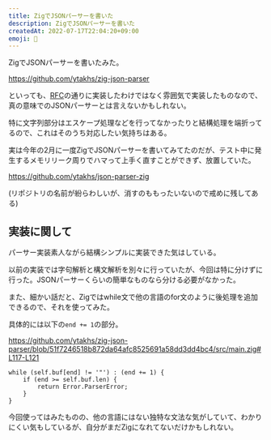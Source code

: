 ```yaml
---
title: ZigでJSONパーサーを書いた
description: ZigでJSONパーサーを書いた
createdAt: 2022-07-17T22:04:20+09:00
emoji: 🦖
---
```


ZigでJSONパーサーを書いたみた。

<https://github.com/ytakhs/zig-json-parser>

といっても、[RFC](https://www.rfc-editor.org/info/rfc8259)の通りに実装したわけではなく雰囲気で実装したものなので、真の意味でのJSONパーサーとは言えないかもしれない。

特に文字列部分はエスケープ処理などを行ってなかったりと結構処理を端折ってるので、これはそのうち対応したい気持ちはある。

実は今年の2月に一度ZigでJSONパーサーを書いてみてたのだが、テスト中に発生するメモリリーク周りでハマって上手く直すことができず、放置していた。

<https://github.com/ytakhs/json-parser-zig>

(リポジトリの名前が紛らわしいが、消すのももったいないので戒めに残してある)

## 実装に関して

パーサー実装素人ながら結構シンプルに実装できた気はしている。

以前の実装では字句解析と構文解析を別々に行っていたが、今回は特に分けずに行った。JSONパーサーくらいの簡単なものなら分ける必要がなかった。

また、細かい話だと、Zigではwhile文で他の言語のfor文のように後処理を追加できるので、それを使ってみた。

具体的には以下の`end += 1`の部分。

<https://github.com/ytakhs/zig-json-parser/blob/51f7246518b872da64afc8525691a58dd3dd4bc4/src/main.zig#L117-L121>


```zig
while (self.buf[end] != '"') : (end += 1) {
    if (end >= self.buf.len) {
        return Error.ParserError;
    }
}
```

今回使ってはみたものの、他の言語にはない独特な文法な気がしていて、わかりにくい気もしているが、自分がまだZigになれてないだけかもしれない。
